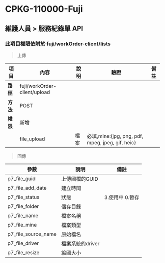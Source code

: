 # CPKG-110000-Fuji

## 維護人員 > 服務紀錄單 API

### 此項目權限依附於 fuji/workOrder-client/lists

> 上傳

| 項目                      | 內容                                          | 說明                 | 驗證                 |   備註         |
|---------------------------|----------------------------------------------|----------------------|---------------------|----------------|
| <b>路徑</b>               | fuji/workOrder-client/upload                   |                     |                     |                |
| <b>方法</b>               | POST                                          |                     |                     |                |
| <b>權限</b>               | 新增                                     |                     |                     |                 |
|                           | file_upload            | 檔案            | 必填,mine:{jpg, png, pdf, mpeg, jpeg, gif, heic}          |                 |

> 回傳

| 參數                           | 說明                          | 備註                           |
|-------------------------------|-------------------------------|--------------------------------|
| p7_file_guid                  | 上傳圖檔的GUID                 |                                |
| p7_file_add_date              | 建立時間                       |                                |
| p7_file_status                | 狀態                          | 3.使用中 0.暫存                  |
| p7_file_folder                | 儲存目錄                       |                                |
| p7_file_name                  | 檔案名稱                       |                                |
| p7_file_mine                  | 檔案類型                       |                                |
| p7_file_source_name           | 原始檔名                       |                                |
| p7_file_driver                | 檔案系統的driver               |                                |
| p7_file_resize                | 縮圖大小                       |                                |
